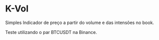 # K-Vol
 Simples Indicador de preço a partir do volume e das intensões no book. 
 
 Teste utilizando o par BTCUSDT na Binance. 
 
 
